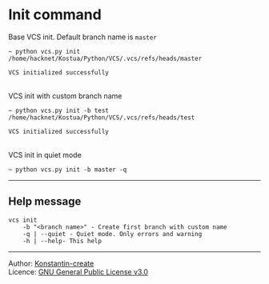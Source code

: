 # Init command

Base VCS init. Default branch name is `master`
```shell
~ python vcs.py init
/home/hacknet/Kostua/Python/VCS/.vcs/refs/heads/master

VCS initialized successfully
```
\
VCS init with custom branch name
```shell
~ python vcs.py init -b test
/home/hacknet/Kostua/Python/VCS/.vcs/refs/heads/test

VCS initialized successfully
```
\
VCS init in quiet mode
```shell
~ python vcs.py init -b master -q
```
___

## Help message
```shell
vcs init
    -b "<branch name>" - Create first branch with custom name
    -q | --quiet - Quiet mode. Only errors and warning
    -h | --help- This help
```
___

Author: [Konstantin-create](https://github.com/Konstantin-create)
\
Licence: [GNU General Public License v3.0](/LICENSE)

